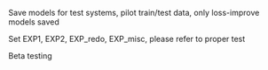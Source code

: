 Save models for test systems, pilot train/test data, only loss-improve models saved
          
Set EXP1, EXP2, EXP_redo, EXP_misc, please refer to proper test 
         
Beta testing 
    
    
  

